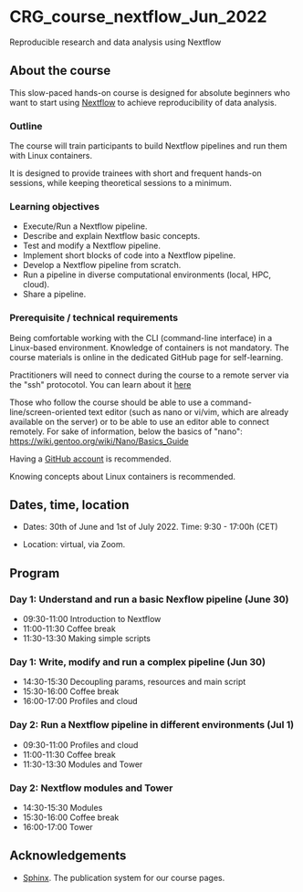 # CRG_course_nextflow_Jun_2022

Reproducible research and data analysis using Nextflow



## About the course

This slow-paced hands-on course is designed for absolute beginners who want to start using [Nextflow](https://www.nextflow.io) to achieve reproducibility of data analysis. 

### Outline

The course will train participants to build Nextflow pipelines and run them with Linux containers.

It is designed to provide trainees with short and frequent hands-on sessions, while keeping theoretical sessions to a minimum.

<!--Trainees will work in a dedicated [AWS environment](https://en.wikipedia.org/wiki/AWS).-->


### Learning objectives

* Execute/Run a Nextflow pipeline.
* Describe and explain Nextflow basic concepts.
* Test and modify a Nextflow pipeline.
* Implement short blocks of code into a Nextflow pipeline.
* Develop a Nextflow pipeline from scratch.
* Run a pipeline in diverse computational environments (local, HPC, cloud).
* Share a pipeline.

### Prerequisite / technical requirements

Being comfortable working with the CLI (command-line interface) in a Linux-based environment.
Knowledge of containers is not mandatory. The course materials is online in the dedicated GitHub page for self-learning.

Practitioners will need to connect during the course to a remote server via the "ssh" protocotol. You can learn about it [here](https://www.hostinger.com/tutorials/ssh-tutorial-how-does-ssh-work)

Those who follow the course should be able to use a command-line/screen-oriented text editor (such as nano or vi/vim, which are already available on the server) or to be able to use an editor able to connect remotely. For sake of information, below the basics of "nano":
https://wiki.gentoo.org/wiki/Nano/Basics_Guide

Having a [GitHub account](https://github.com/join) is recommended. 

Knowing concepts about Linux containers is recommended. 


## Dates, time, location

* Dates: 30th of June and 1st of July 2022. Time: 9:30 - 17:00h (CET)

* Location: virtual, via Zoom.

## Program
  
### Day 1: Understand and run a basic Nexflow pipeline (June 30)

* 09:30-11:00 Introduction to Nextflow
* 11:00-11:30 Coffee break
* 11:30-13:30 Making simple scripts

### Day 1: Write, modify and run a complex pipeline (Jun 30)

* 14:30-15:30 Decoupling params, resources and main script
* 15:30-16:00 Coffee break
* 16:00-17:00 Profiles and cloud

### Day 2: Run a Nextflow pipeline in different environments (Jul 1)

* 09:30-11:00 Profiles and cloud
* 11:00-11:30 Coffee break
* 11:30-13:30 Modules and Tower

### Day 2: Nextflow modules and Tower
* 14:30-15:30 Modules
* 15:30-16:00 Coffee break
* 16:00-17:00 Tower



## Acknowledgements

* [Sphinx](https://www.sphinx-doc.org/). The publication system for our course pages.
